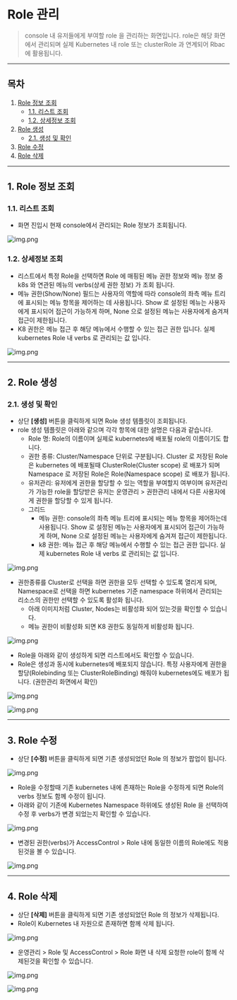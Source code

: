 # Role 관리

> console 내 유저들에게 부여할 role 을 관리하는 화면입니다. role은 해당 화면에서 관리되며 실제 Kubernetes 내 role 또는 clusterRole 과 연계되어 Rbac 에 활용됩니다.

---

## **목차**
1. [Role 정보 조회](#1-role-정보-조회)
   * [1.1. 리스트 조회](#11-리스트-조회)
   * [1.2. 상세정보 조회](#12-상세정보-조회)
2. [Role 생성](#2-role-생성)
   * [2.1. 생성 및 확인](#21-생성-및-확인)
3. [Role 수정](#3-role-수정)
4. [Role 삭제](#4-role-삭제)

---

## 1. Role 정보 조회

### 1.1. 리스트 조회
* 화면 진입시 현재 console에서 관리되는 Role 정보가 조회됩니다.

![img.png](img/role_managed_list.png)

### 1.2. 상세정보 조회
* 리스트에서 특정 Role을 선택하면 Role 에 매핑된 메뉴 권한 정보와 메뉴 정보 중 k8s 와 연관된 메뉴의 verbs(상세 권한 정보) 가 조회 됩니다.
* 메뉴 권한(Show/None) 필드는 사용자의 역할에 따라 console의 좌측 메뉴 트리에 표시되는 메뉴 항목을 제어하는 데 사용됩니다. Show 로 설정된 메뉴는 사용자에게 표시되어 접근이 가능하게 하며, None 으로 설정된 메뉴는 사용자에게 숨겨져 접근이 제한됩니다.
* K8 권한은 메뉴 접근 후 해당 메뉴에서 수행할 수 있는 접근 권한 입니다. 실제 kubernetes Role 내 verbs 로 관리되는 값 입니다.

![img.png](img/role_menu_info.png)

---

## 2. Role 생성
### 2.1. 생성 및 확인
* 상단 **[생성]** 버튼을 클릭하게 되면 Role 생성 템플릿이 조회됩니다.
* role 생성 템플릿은 아래와 같으며 각각 항목에 대한 설명은 다음과 같습니다.
     * Role 명: Role의 이름이며 실제로 kubernetes에 배포될 role의 이름이기도 합니다.
     * 권한 종류: Cluster/Namespace 단위로 구분됩니다. Cluster 로 저장된 Role은 kubernetes 에 배포될때 ClusterRole(Cluster scope) 로 배포가 되며 Namespace 로 저장된 Role은 Role(Namespace scope) 로 배포가 됩니다. 
     * 유저관리: 유저에게 권한을 할당할 수 있는 역할을 부여할지 여부이며 유저관리가 가능한 role을 할당받은 유저는 운영관리 > 권한관리 내에서 다른 사용자에게 권한을 할당할 수 있게 됩니다. 
     * 그리드 
          * 메뉴 권한: console의 좌측 메뉴 트리에 표시되는 메뉴 항목을 제어하는데 사용됩니다. Show 로 설정된 메뉴는 사용자에게 표시되어 접근이 가능하게 하며, None 으로 설정된 메뉴는 사용자에게 숨겨져 접근이 제한됩니다.
          * k8 권한: 메뉴 접근 후 해당 메뉴에서 수행할 수 있는 접근 권한 입니다. 실제 kubernetes Role 내 verbs 로 관리되는 값 입니다.

![img.png](img/role_create_template.png)

* 권한종류를 Cluster로 선택을 하면 권한을 모두 선택할 수 있도록 열리게 되며, Namespace로 선택을 하면 kubernetes 기준 namespace 하위에서 관리되는 리소스의 권한만 선택할 수 있도록 활성화 됩니다.
  * 아래 이미지처럼 Cluster, Nodes는 비활성화 되어 있는것을 확인할 수 있습니다.
  * 메뉴 권한이 비활성화 되면 K8 권한도 동일하게 비활성화 됩니다.

![img.png](img/role_create_permission_type.png)

* Role을 아래와 같이 생성하게 되면 리스트에서도 확인할 수 있습니다.
* Role은 생성과 동시에 kubernetes에 배포되지 않습니다. 특정 사용자에게 권한을 할당(Rolebinding 또는 ClusterRoleBinding) 해줘야 kubernetes에도 배포가 됩니다. (권한관리 화면에서 확인)

![img.png](img/role_create.png)

![img.png](img/role_create_result.png)

---

## 3. Role 수정
* 상단 **[수정]** 버튼을 클릭하게 되면 기존 생성되었던 Role 의 정보가 팝업이 됩니다.

![img.png](img/role_modify_template.png)

* Role을 수정할때 기존 kubernetes 내에 존재하는 Role을 수정하게 되면 Role의 verbs 정보도 함께 수정이 됩니다.
* 아래와 같이 기존에 Kubernetes Namespace 하위에도 생성된 Role 을 선택하여 수정 후 verbs가 변경 되었는지 확인할 수 있습니다.

![img.png](img/role_modify.png)

* 변경된 권한(verbs)가 AccessControl > Role 내에 동일한 이름의 Role에도 적용된것을 볼 수 있습니다. 

![img.png](img/role_k8s_modify.png)

---

## 4. Role 삭제
* 상단 **[삭제]** 버튼을 클릭하게 되면 기존 생성되었던 Role 의 정보가 삭제됩니다.
* Role이 Kubernetes 내 자원으로 존재하면 함께 삭제 됩니다.

![img.png](img/role_delete.png)

* 운영관리 > Role 및 AccessControl > Role 화면 내 삭제 요청한 role이 함께 삭제된것을 확인할 수 있습니다.

![img.png](img/role_delete_result.png)

![img.png](img/role_resource_delete_result.png)